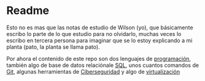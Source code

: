 # Readme

Esto no es mas que las notas de estudio de Wilson (yo), que básicamente escribo lo parte de lo que estudio para no olvidarlo, muchas veces lo escribo en tercera persona para imaginar que se lo estoy explicando a mi planta (pato, la planta se llama pato).

Por ahora el contenido de este repo son dos lenguajes de [programación](Programming/README), también algo de base de datos relaciónale [SQL](./SQL/README.md), unos cuantos comandos de [Git](Git/README), algunas herramientas de [Ciberseguridad](Cybersecurity/README) y algo de [virtualización](Virtualización/README) 